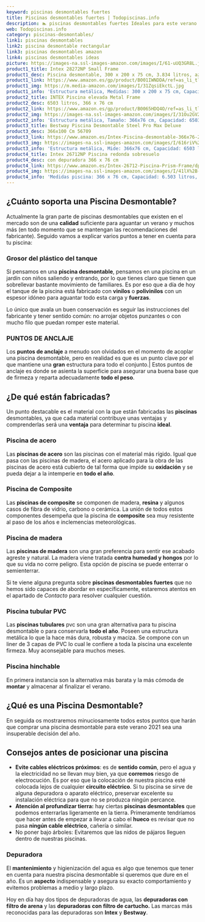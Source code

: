 ```yaml
---
keyword: piscinas desmontables fuertes
title: Piscinas desmontables fuertes | Todopiscinas.info
description: 🏊 piscinas desmontables fuertes Ideales para este verano 2021. Aquí puedes comprar piscinas desmontables fuertes y comparar con otras similares. No dejes escapar piscinas desmontables fuertes a un precio realmente tentador.
web: Todopiscinas.info
category: piscinas-desmontables/
link1: piscinas desmontables
link2: piscina desmontable rectangular
link3: piscinas desmontables amazon
link4: piscinas desmontables ideas
picture: https://images-na.ssl-images-amazon.com/images/I/61-uUQ3GR8L.jpg
product1_title: Intex 28272NP Small Frame
product1_desc: Piscina desmontable, 300 x 200 x 75 cm, 3.834 litros, azul
product1_link: https://www.amazon.es/gp/product/B001IWNDDA/ref=as_li_tl?ie=UTF8&camp=3638&creative=24630&creativeASIN=B001IWNDDA&linkCode=as2&tag=todopiscinas0e-21&linkId=25b9d647487c889cb6ef56ed63f50ca1
product1_img: https://m.media-amazon.com/images/I/31ZqsiEkctL.jpg
product1_info: 'Estructura metálica, Medidas: 300 x 200 x 75 cm, Capacidad: 3.834 litros, Para 6 personas (+ 6 años), Fácil montaje, Forma rectangular'
product2_title: INTEX Piscina elevada Metal Frame
product2_desc: 6503 litros, 366 x 76 cm
product2_link: https://www.amazon.es/gp/product/B0065HDQ4O/ref=as_li_tl?ie=UTF8&camp=3638&creative=24630&creativeASIN=B0065HDQ4O&linkCode=as2&tag=todopiscinas0e-21&linkId=ed2430e3ba564d3527ee103df33ed7b3
product2_img: https://images-na.ssl-images-amazon.com/images/I/31Ou2GV2SAL.jpg
product2_info: 'Estructura metálica, Tamaño: 366x76 cm, Capacidad: 6503 litros, Forma circular, De 4 a 7 personas (+6 años)'
product3_title: Bestway Piscina Desmontable Steel Pro Max Deluxe
product3_desc: 366x100 Cm 56709
product3_link: https://www.amazon.es/Intex-Piscina-desmontable-366x76-28210NP/dp/B0065HDQ4O?__mk_es_ES=%C3%85M%C3%85%C5%BD%C3%95%C3%91&crid=25UQGV9HG2INI&dchild=1&keywords=piscinas+desmontables&qid=1615854176&sprefix=piscinas+dem%2Caps%2C201&sr=8-5&linkCode=ll1&tag=todopiscinas0e-21&linkId=34f200977c6cbaab1f3f4d9ac0e64755&language=es_ES&ref_=as_li_ss_tl
product3_img: https://images-na.ssl-images-amazon.com/images/I/616riV%2BiY3L.jpg
product3_info: 'Estructura metálica, Mide: 366x76 cm, Capacidad: 6503 litros, De 4 a 7 personas mayores de 6 años, Forma circular, Tecnología Super-Tough'
product4_title: Intex 26712NP Piscina redonda sobresuelo
product4_desc: con depuradora 366 x 76 cm
product4_link: https://www.amazon.es/Intex-26712-Piscina-Prism-Frame/dp/B07FB823GL?__mk_es_ES=%C3%85M%C3%85%C5%BD%C3%95%C3%91&dchild=1&keywords=piscinas+desmontables+con+depuradora&qid=1615936418&sr=8-5&linkCode=ll1&tag=todopiscinas0e-21&linkId=d98699de7830cd471766fa1daa36de34&language=es_ES&ref_=as_li_ss_tl
product4_img: https://images-na.ssl-images-amazon.com/images/I/41lX%2B-YpibL.jpg
product4_info: 'Medidas piscina: 366 x 76 cm, Capacidad: 6.503 litros, Incluye depuradora de cartucha A, Lona resistente triple capa'
---
```




## ¿Cuánto soporta una Piscina Desmontable?

Actualmente la gran parte de piscinas desmontables que existen en el mercado son de una **calidad** suficiente para aguantar un verano y muchos más (en todo momento que se mantengan las recomendaciones del fabricante). Seguido vamos a explicar varios puntos a tener en cuenta para tu piscina:


### Grosor del plástico del tanque

Si pensamos en una **piscina desmontable**, pensamos en una piscina en un jardín con niños saliendo y entrando, por lo que tienes claro que tienen que sobrellevar bastante movimiento de familiares. Es por eso que a día de hoy el tanque de la piscina está fabricado con **vinilos** o **polivinilos** con un espesor idóneo para aguantar todo esta carga y **fuerzas**.

Lo único que avala un	 buen conservación es seguir las instrucciones del fabricante y tener sentido común: no arrojar objetos punzantes o con mucho filo que puedan romper este material.


### PUNTOS DE ANCLAJE

Los **puntos de anclaje** a menudo son olvidados en el momento de acoplar una piscina desmontable, pero en realidad es que es un punto clave por el que mantiene una **gran** estructura para todo el conjunto.| Estos puntos de anclaje es donde se asienta la superficie para asegurar una buena base que de firmeza y reparta adecuadamente **todo el peso**.


## ¿De qué  están fabricadas?

Un punto destacable es el material con la que están fabricadas las **piscinas** desmontables, ya que cada material contribuye unas ventajas y comprenderlas  será una **ventaja** para determinar tu piscina **ideal**.


### Piscina de acero

Las **piscinas de acero** son las piscinas con el material más rígido. Igual que pasa con las piscinas de madera, el acero aplicado para la obra de las piscinas de acero está cubierto de tal forma que impide su **oxidación** y se pueda dejar a la intemperie en **todo el año**.


### Piscina de Composite

Las **piscinas de composite** se componen de madera, **resina** y algunos casos de fibra de vidrio, carbono o cerámica. La unión de todos estos componentes desempeña que la piscina de **composite** sea muy resistente al paso de los años e inclemencias meteorológicas.


### Piscina de madera

Las **piscinas de madera** son una gran preferencia para sentir ese acabado agreste y natural. La madera viene tratada **contra humedad y hongos** por lo que su vida no corre peligro. Esta opción de piscina se puede enterrar o semienterrar.

Si te viene alguna pregunta sobre **piscinas desmontables fuertes** que no hemos sido capaces de abordar en específicamente, estaremos atentos en el apartado de _Contacto_ para resolver cualquier cuestión.


### Piscina tubular PVC

Las **piscinas tubulares** pvc son una gran alternativa para tu piscina desmontable o para conservarla **todo el año**. Poseen una estructura metálica lo que la hace más dura, robusta y maciza. Se compone con un liner de 3 capas de PVC lo cual le confiere a toda la piscina una excelente firmeza. Muy aconsejable para muchos meses.


### Piscina hinchable

En primera instancia son la alternativa más barata y la más cómoda de **montar** y almacenar al finalizar el verano.

<stats-list :link1=link1 :link2=link2 :link3=link3 :link4=link4 :category=category></stats-list>

<external-banner></external-banner>

## ¿Qué es una Piscina Desmontable?



En seguida os mostraremos minuciosamente todos estos puntos que harán que comprar una piscina desmontable para este verano 2021 sea una insuperable decisión del año.


## Consejos antes de posicionar una piscina



*   **Evite cables eléctricos próximos**: es de **sentido común**, pero el agua y la electricidad no se llevan muy bien, ya que **corremos** riesgo de electrocución. Es por eso que la colocación de nuestra piscina esté colocada lejos de cualquier **circuito eléctrico**. Si tu piscina se sirve de alguna depuradora o aparato eléctrico, preservar excelente su instalación eléctrica para que no se produzca ningún percance.
*   **Atención al profundizar tierra:** hay ciertas **piscinas desmontables** que podemos enterrarlas ligeramente en la tierra. Primeramente tendríamos que hacer antes de empezar a llevar a cabo el **hueco** es revisar que no pasa **ningún cable eléctrico**, cañería o similar.
*   No poner bajo árboles: Evitaremos que las nidos de pájaros lleguen dentro de nuestras piscinas.


### Depuradora

El **mantenimiento** y higienización del agua es algo que tenemos que tener en cuenta para nuestra piscina desmontable si queremos que dure en el año. Es un **aspecto** indispensable y asegura su exacto comportamiento y evitemos problemas a medio y largo plazo.

Hoy en día hay dos tipos de depuradoras de agua, las **depuradoras con filtro de arena** y  las **depuradoras** **con filtro de cartucho.** Las marcas más reconocidas para las depuradoras son **Intex** y **Bestway**.

<brand-panel :title=product1_title :desc=product1_desc :img=product1_img :link=product1_link></brand-panel>